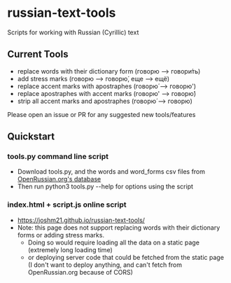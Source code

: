 # russian-text-tools
Scripts for working with Russian (Cyrillic) text

## Current Tools
* replace words with their dictionary form (говорю --> говори́ть)
* add stress marks (говорю --> говорю́, еще --> ещё)
* replace accent marks with apostraphes (говорю́ --> говорю')
* replace apostraphes with accent marks (говорю' --> говорю́)
* strip all accent marks and apostraphes (говорю́ --> говорю)

Please open an issue or PR for any suggested new tools/features



## Quickstart

### tools.py command line script
* Download tools.py, and the words and word_forms csv files from [OpenRussian.org's database](https://app.togetherdb.com/db/fwoedz5fvtwvq03v/russian3/words)
* Then run python3 tools.py --help for options using the script 

### index.html + script.js online script
* https://joshm21.github.io/russian-text-tools/
* Note: this page does not support replacing words with their dictionary forms or adding stress marks.
    * Doing so would require loading all the data on a static page (extremely long loading time)
    * or deploying server code that could be fetched from the static page (I don't want to deploy anything, and can't fetch from OpenRussian.org because of CORS)

